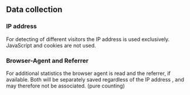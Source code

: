 ## Data collection

### IP address

For detecting of different visitors the IP address is used exclusively.
JavaScript and cookies are not used.

### Browser-Agent and Referrer

For additional statistics the browser agent is read and the referrer,
if available. Both will be separately saved regardless of the IP address ,
and may therefore not be associated. (pure counting)
